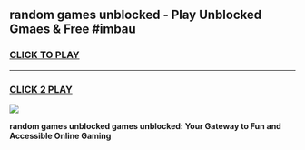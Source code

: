 
## random games unblocked - Play Unblocked Gmaes & Free #imbau
<h3>
<a href="https://news.freeplayer.one?title=random_games_unblocked&ref=03M">CLICK TO PLAY</a></h3>
<hr>

<h3>
<a href="https://news.freeplayer.one?title=random_games_unblocked&ref=03M">CLICK 2 PLAY</a>
  
</h3>

<a href="https://news.freeplayer.one?title=random_games_unblocked&ref=03M"><img src="https://clearcache.store/games.png"></a>


**random games unblocked games unblocked: Your Gateway to Fun and Accessible Online Gaming**
